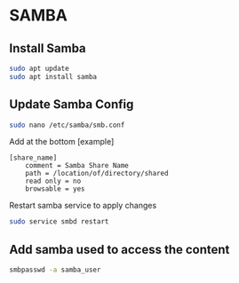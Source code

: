 # SAMBA

## Install Samba

```sh
sudo apt update
sudo apt install samba
```

## Update Samba Config

```sh
sudo nano /etc/samba/smb.conf
```

Add at the bottom [example]
```
[share_name]
    comment = Samba Share Name
    path = /location/of/directory/shared
    read only = no
    browsable = yes
```

Restart samba service to apply changes
```sh
sudo service smbd restart
```

## Add samba used to access the content

```sh
smbpasswd -a samba_user
```
